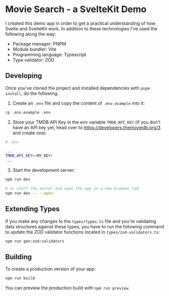 # Movie Search - a SvelteKit Demo

I created this demo app in order to get a practical understanding of how Svelte and SvelteKit work. In addition to these technologies I've used the following along the way:

- Package manager: PNPM
- Module bundler: Vite
- Programming language: Typescript
- Type validator: ZOD

## Developing

Once you've cloned the project and installed dependencies with `pnpm install`, do the following:

1. Create an `.env` file and copy the content of `.env.example` into it:

```bash
cp .env.example .env
```

2. Store your TMDB API Key in the env variable `TMDB_API_KEY` (if you don't have an API key yet, head over to https://developers.themoviedb.org/3 and create one)

```bash
# .env

...
TMDB_API_KEY=<MY_KEY>
...
```

3. Start the development server:

```bash
npm run dev

# or start the server and open the app in a new browser tab
npm run dev -- --open
```

## Extending Types

If you make any changes to the `types/types.ts` file and you're validating data structures against these types, you have to run the following command to update the ZOD validator functions located in `types/zod-validators.ts`:

```bash
npm run gen:zod:validators
```

## Building

To create a production version of your app:

```bash
npm run build
```

You can preview the production build with `npm run preview`.
